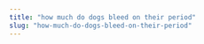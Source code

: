 ```yaml
---
title: "how much do dogs bleed on their period"
slug: "how-much-do-dogs-bleed-on-their-period"
---
```


